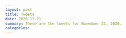 ```yaml
---
layout: post
title: Tweets
date: 2020-11-21
summary: These are the tweets for November 21, 2020.
categories:
---
```


